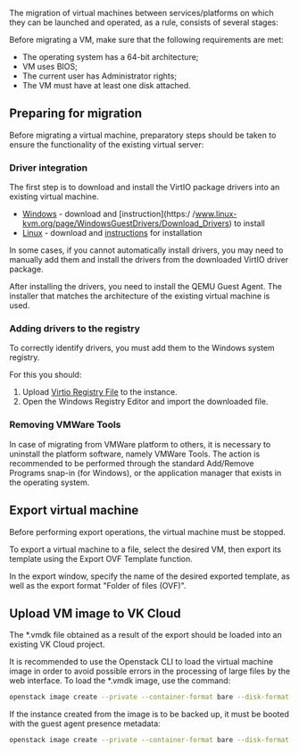 The migration of virtual machines between services/platforms on which they can be launched and operated, as a rule, consists of several stages:

<warn>

Before migrating a VM, make sure that the following requirements are met:

- The operating system has a 64-bit architecture;
- VM uses BIOS;
- The current user has Administrator rights;
- The VM must have at least one disk attached.

</warn>

## Preparing for migration

Before migrating a virtual machine, preparatory steps should be taken to ensure the functionality of the existing virtual server:

### Driver integration

The first step is to download and install the VirtIO package drivers into an existing virtual machine.

- [Windows](https://fedorapeople.org/groups/virt/virtio-win/direct-downloads/archive-virtio/virtio-win-0.1.171-1/) - download and [instruction](https:/ /www.linux-kvm.org/page/WindowsGuestDrivers/Download_Drivers) to install
- [Linux](https://www.linux-kvm.org/page/Virtio) - download and [instructions](https://www.linux-kvm.org/page/Virtio) for installation

In some cases, if you cannot automatically install drivers, you may need to manually add them and install the drivers from the downloaded VirtIO driver package.

After installing the drivers, you need to install the QEMU Guest Agent. The installer that matches the architecture of the existing virtual machine is used.

### Adding drivers to the registry

To correctly identify drivers, you must add them to the Windows system registry.

For this you should:

1. Upload [Virtio Registry File](http://migration.platform9.com.s3-us-west-1.amazonaws.com/virtio.reg) to the instance.
2. Open the Windows Registry Editor and import the downloaded file.

### Removing VMWare Tools

In case of migrating from VMWare platform to others, it is necessary to uninstall the platform software, namely VMWare Tools. The action is recommended to be performed through the standard Add/Remove Programs snap-in (for Windows), or the application manager that exists in the operating system.

## Export virtual machine

<warn>

Before performing export operations, the virtual machine must be stopped.

</warn>

To export a virtual machine to a file, select the desired VM, then export its template using the Export OVF Template function.

In the export window, specify the name of the desired exported template, as well as the export format "Folder of files (OVF)".

## Upload VM image to VK Cloud

The \*.vmdk file obtained as a result of the export should be loaded into an existing VK Cloud project.

It is recommended to use the Openstack CLI to load the virtual machine image in order to avoid possible errors in the processing of large files by the web interface. To load the \*.vmdk image, use the command:

```bash
openstack image create --private --container-format bare --disk-format vmdk --property store=s3 --file <file.vmdk> <image_name>
```

If the instance created from the image is to be backed up, it must be booted with the guest agent presence metadata:

```bash
openstack image create --private --container-format bare --disk-format vmdk --file <file.vmdk> --property hw_qemu_guest_agent=yes --property store=s3 --property os_require_quiesce=yes <image_name>
```

